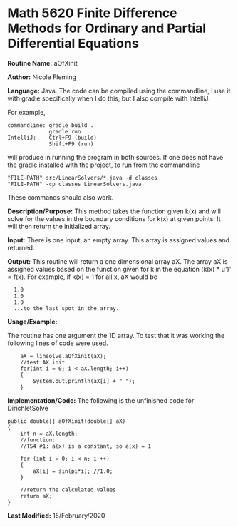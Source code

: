 # Math 5620 Finite Difference Methods for Ordinary and Partial Differential Equations

**Routine Name:**           aOfXinit

**Author:**                 Nicole Fleming

**Language:**              Java. The code can be compiled using the commandline, I use it with gradle specifically when I do this, but I also compile with IntelliJ.

For example,

    commandline: gradle build .
                 gradle run
    IntelliJ:    Ctrl+F9 (build)
                 Shift+F9 (run)

will produce in running the program in both sources. If one does not have the gradle installed with the project, to run from the commandline

    "FILE-PATH" src/LinearSolvers/*.java -d classes
    "FILE-PATH" -cp classes LinearSolvers.java
    
These commands should also work.

**Description/Purpose:** This method takes the function given k(x) and will solve for the values in the boundary conditions for k(x) at given points. It will then return the initialized array. 

**Input:** There is one input, an empty array. This array is assigned values and returned.

**Output:** This routine will return a one dimensional array aX. The array aX is assigned values based on the function given for k in the equation (k(x) * u')' = f(x). For example, if k(x) = 1 for all x, aX would be

      1.0
      1.0
      1.0
      ...to the last spot in the array.

**Usage/Example:**

The routine has one argument the 1D array. To test that it was working the following lines of code were used.
                  
        aX = linsolve.aOfXinit(aX);
        //test AX init
        for(int i = 0; i < aX.length; i++)
        {
            System.out.println(aX[i] + " ");
        }

**Implementation/Code:** The following is the unfinished code for DirichletSolve
 
    public double[] aOfXinit(double[] aX)
    {
        int n = aX.length;
        //function:
        //TS4 #1: a(x) is a constant, so a(x) = 1

        for (int i = 0; i < n; i ++)
        {
            aX[i] = sin(pi*i); //1.0;
        }

        //return the calculated values
        return aX;
    } 

**Last Modified:** 15/February/2020

